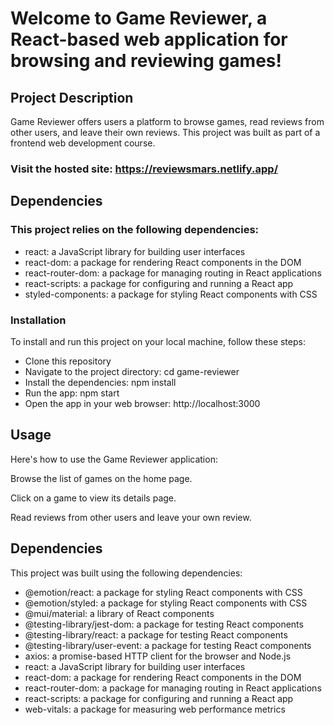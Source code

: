 # Welcome to Game Reviewer, a React-based web application for browsing and reviewing games!

## Project Description

Game Reviewer offers users a platform to browse games, read reviews from other users, and leave their own reviews. This project was built as part of a frontend web development course.

###  Visit the hosted site: https://reviewsmars.netlify.app/

## Dependencies

### This project relies on the following dependencies:

- react: a JavaScript library for building user interfaces
- react-dom: a package for rendering React components in the DOM
- react-router-dom: a package for managing routing in React applications
- react-scripts: a package for configuring and running a React app
- styled-components: a package for styling React components with CSS

### Installation

To install and run this project on your local machine, follow these steps:

- Clone this repository
- Navigate to the project directory: cd game-reviewer
- Install the dependencies: npm install
- Run the app: npm start
- Open the app in your web browser: http://localhost:3000

## Usage
Here's how to use the Game Reviewer application:

Browse the list of games on the home page.

Click on a game to view its details page.

Read reviews from other users and leave your own review.

## Dependencies

This project was built using the following dependencies:

- @emotion/react: a package for styling React components with CSS
- @emotion/styled: a package for styling React components with CSS
- @mui/material: a library of React components
- @testing-library/jest-dom: a package for testing React components
- @testing-library/react: a package for testing React components
- @testing-library/user-event: a package for testing React components
- axios: a promise-based HTTP client for the browser and Node.js
- react: a JavaScript library for building user interfaces
- react-dom: a package for rendering React components in the DOM
- react-router-dom: a package for managing routing in React applications
- react-scripts: a package for configuring and running a React app
- web-vitals: a package for measuring web performance metrics
